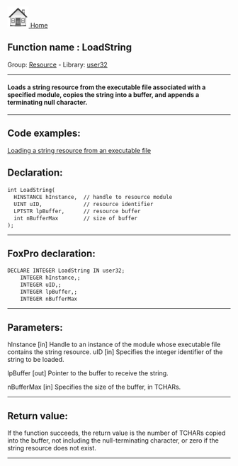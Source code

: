 [<img src="../../images/home.png"> Home ](https://github.com/VFPX/Win32API)  

## Function name : LoadString
Group: [Resource](../../functions_group.md#Resource)  -  Library: [user32](../../libraries.md#user32)  
***  


#### Loads a string resource from the executable file associated with a specified module, copies the string into a buffer, and appends a terminating null character.
***  


## Code examples:
[Loading a string resource from an executable file](../../samples/sample_213.md)  

## Declaration:
```foxpro  
int LoadString(
  HINSTANCE hInstance,  // handle to resource module
  UINT uID,             // resource identifier
  LPTSTR lpBuffer,      // resource buffer
  int nBufferMax        // size of buffer
);  
```  
***  


## FoxPro declaration:
```foxpro  
DECLARE INTEGER LoadString IN user32;
	INTEGER hInstance,;
	INTEGER uID,;
	INTEGER lpBuffer,;
	INTEGER nBufferMax  
```  
***  


## Parameters:
hInstance 
[in] Handle to an instance of the module whose executable file contains the string resource. 
uID 
[in] Specifies the integer identifier of the string to be loaded. 

lpBuffer 
[out] Pointer to the buffer to receive the string. 

nBufferMax 
[in] Specifies the size of the buffer, in TCHARs.   
***  


## Return value:
If the function succeeds, the return value is the number of TCHARs copied into the buffer, not including the null-terminating character, or zero if the string resource does not exist.   
***  

